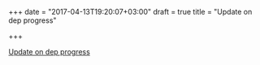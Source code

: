 +++
date = "2017-04-13T19:20:07+03:00"
draft = true
title = "Update on dep progress"

+++

<p><a href="https://sdboyer.io/dep-status/2017-04-10">Update on dep progress</a></p>